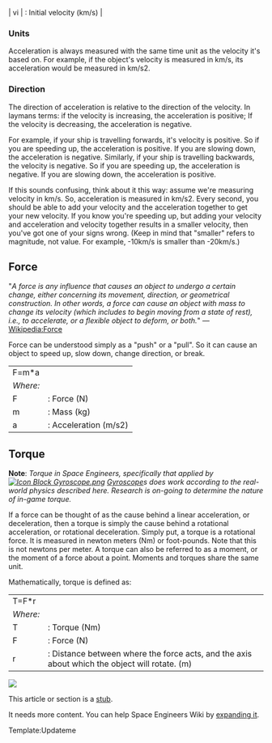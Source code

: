| vi  | : Initial velocity (km/s) |

### Units

Acceleration is always measured with the same time unit as the velocity it's based on. For example, if the object's velocity is measured in km/s, its acceleration would be measured in km/s2.

### Direction

The direction of acceleration is relative to the direction of the velocity. In laymans terms: if the velocity is increasing, the acceleration is positive; If the velocity is decreasing, the acceleration is negative.

For example, if your ship is travelling forwards, it's velocity is positive. So if you are speeding up, the acceleration is positive. If you are slowing down, the acceleration is negative. Similarly, if your ship is travelling backwards, the velocity is negative. So if you are speeding up, the acceleration is negative. If you are slowing down, the acceleration is positive.

If this sounds confusing, think about it this way: assume we're measuring velocity in km/s. So, acceleration is measured in km/s2. Every second, you should be able to add your velocity and the acceleration together to get your new velocity. If you know you're speeding up, but adding your velocity and acceleration and velocity together results in a smaller velocity, then you've got one of your signs wrong. (Keep in mind that "smaller" refers to magnitude, not value. For example, -10km/s is smaller than -20km/s.)

## Force

"_A force is any influence that causes an object to undergo a certain change, either concerning its movement, direction, or geometrical construction. In other words, a force can cause an object with mass to change its velocity (which includes to begin moving from a state of rest), i.e., to accelerate, or a flexible object to deform, or both._" — [Wikipedia:Force](https://en.wikipedia.org/wiki/Force "wikipedia:Force")

Force can be understood simply as a "push" or a "pull". So it can cause an object to speed up, slow down, change direction, or break.

|     |     |
| --- | --- |
| F\=m\*a |     |
| _Where:_ |     |
| F   | : Force (N) |
| m   | : Mass (kg) |
| a   | : Acceleration (m/s2) |

## Torque

**Note**: _Torque in Space Engineers, specifically that applied by  [![Icon Block Gyroscope.png](https://spaceengineers.wiki.gg/images/thumb/Icon_Block_Gyroscope.png/21px-Icon_Block_Gyroscope.png?c8eb45)](https://spaceengineers.wiki.gg/wiki/Gyroscope "Gyroscope") [Gyroscope](https://spaceengineers.wiki.gg/wiki/Gyroscope "Gyroscope")s does work according to the real-world physics described here. Research is on-going to determine the nature of in-game torque._

If a force can be thought of as the cause behind a linear acceleration, or deceleration, then a torque is simply the cause behind a rotational acceleration, or rotational deceleration. Simply put, a torque is a rotational force. It is measured in newton meters (Nm) or foot-pounds. Note that this is not newtons per meter. A torque can also be referred to as a moment, or the moment of a force about a point. Moments and torques share the same unit.

Mathematically, torque is defined as:

|     |     |
| --- | --- |
| T\=F\*r |     |
| _Where:_ |     |
| T   | : Torque (Nm) |
| F   | : Force (N) |
| r   | : Distance between where the force acts, and the axis about which the object will rotate. (m) |

![](https://spaceengineers.wiki.gg/images/thumb/Loading.png/48px-Loading.png?7bc3a9)

This article or section is a [stub](https://spaceengineers.wiki.gg/wiki/Category:Article_stubs "Category:Article stubs").

It needs more content. You can help Space Engineers Wiki by [expanding it](https://spaceengineers.wiki.gg/wiki/Physics?action=edit).

Template:Updateme